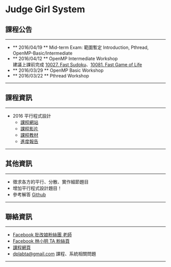 # Judge Girl System

## 課程公告 ##

----
* ** 2016/04/19 ** Mid-term Exam: 範圍暫定 Introduction, Pthread, OpenMP-Basic/Intermediate
* ** 2016/04/12 ** OpenMP Intermediate Workshop  
建議上課前完成 [10027. Fast Sudoku](https://judgegirl.csie.org/problem/0/10027)、[10081. Fast Game of Life](https://judgegirl.csie.org/problem/0/10081)
* ** 2016/03/29 ** OpenMP Basic Workshop
* ** 2016/03/22 ** Pthread Workshop

----

## 課程資訊

----

* 2016 平行程式設計
	* [課程網站](https://sites.google.com/site/ntucsiepp2016/announcement)
	* [課程影片](https://www.youtube.com/watch?v=yiQyi0HAAfg&list=PLOvZ8aEg7xDn1H78MT2oApPWrLvcxb3fc)
	* [課程教材](https://sites.google.com/site/ntucsiepp2016/materials)
	* [進度報告](https://docs.google.com/spreadsheets/d/1Ou8H8xzxsOkhANkjyLspENyl21bfE1F_GRLoHsTE38Q/edit)

----

## 其他資訊

----

*   徵求各方的平行、分散、實作細節題目
*   增加平行程式設計題目！
*   參考解答 [Github](https://github.com/morris821028/UVa/tree/master/OnlineJudge/JudgeGirl)

----

## 聯絡資訊
----
*   [Facebook 批改娘粉絲團 老師](https://www.facebook.com/ntucsie.simon)
*   [Facebook 林小明 TA 粉絲頁](https://www.facebook.com/ntucsiec2014xiaominglin)
*   [課程網頁](https://sites.google.com/site/ntucsiec2015/)
*   [dplabta@gmail.com](dplabta@gmail.com) 課程、系統相關問題
----